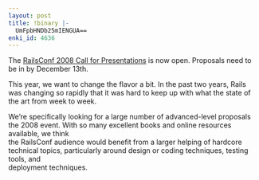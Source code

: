 ```yaml
---
layout: post
title: !binary |-
  UmFpbHNDb25mIENGUA==
enki_id: 4636
---
```


The [RailsConf 2008 Call for
Presentations](http://en.oreilly.com/rails2008/public/cfp/6) is now
open. Proposals need to be in by December 13th.

This year, we want to change the flavor a bit. In the past two years,
Rails was changing so rapidly that it was hard to keep up with what the
state of the art from week to week.

We’re specifically looking for a large number of advanced-level
proposals the 2008 event. With so many excellent books and online
resources available, we think  
the RailsConf audience would benefit from a larger helping of hardcore
technical topics, particularly around design or coding techniques,
testing tools, and  
deployment techniques.
